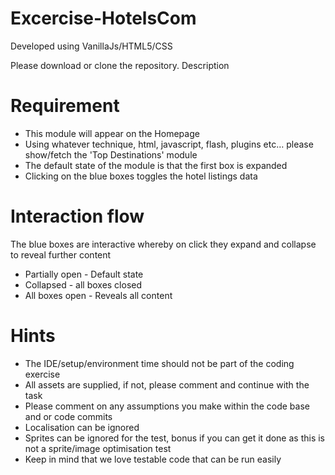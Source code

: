 # Excercise-HotelsCom
Developed using VanillaJs/HTML5/CSS

Please download or clone the repository.
 Description
# Requirement
+ This module will appear on the Homepage
+ Using whatever technique, html, javascript, flash, plugins etc… please show/fetch the 'Top Destinations' module
+ The default state of the module is that the first box is expanded
+ Clicking on the blue boxes toggles the hotel listings data

# Interaction flow
The blue boxes are interactive whereby on click they expand and collapse to reveal further content

+ Partially open - Default state
+ Collapsed - all boxes closed
+ All boxes open - Reveals all content

# Hints
+ The IDE/setup/environment time should not be part of the coding exercise
+ All assets are supplied, if not, please comment and continue with the task
+ Please comment on any assumptions you make within the code base and or code commits
+ Localisation can be ignored
+ Sprites can be ignored for the test, bonus if you can get it done as this is not a sprite/image optimisation test
+ Keep in mind that we love testable code that can be run easily
